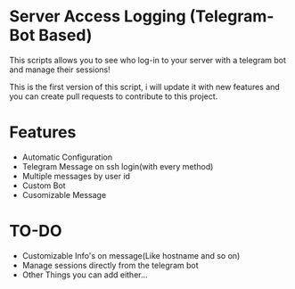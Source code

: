 # Server Access Logging (Telegram-Bot Based)
This scripts allows you to see who log-in to your server with a telegram bot and manage their sessions!

This is the first version of this script, i will update it with new features and you can create pull requests to contribute to this project.

# Features

- Automatic Configuration
- Telegram Message on ssh login(with every method)
- Multiple messages by user id
- Custom Bot
- Cusomizable Message

# TO-DO

- Customizable Info's on message(Like hostname and so on)
- Manage sessions directly from the telegram bot
- Other Things you can add either...
